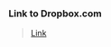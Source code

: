 [  this is a comment. ]::

<link href="styles.css" rel="stylesheet"></link>

### Link to Dropbox.com

>[Link](https://www.dropbox.com/l/scl/AADz3oc8ya3dzq3xNL81IEpXE3mJDgng7Bg)
